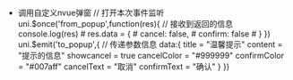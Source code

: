 
# 
 + 调用自定义nvue弹窗
		// 打开本次事件监听
		uni.$once('from_popup',function(res){
			// 接收到返回的信息
			console.log(res)
			# res.data = {
			#	 cancel: false,
			#	 confirm: false
			# }
		})
		uni.$emit('to_popup',{
			// 传递参数信息
			data:{
				title = "温馨提示"
				content = "提示的信息"
				showcancel = true
				cancelColor = "#999999"
				confirmColor = "#007aff"
				cancelText  = "取消"
				confirmText = "确认"
			}
		})
		
	